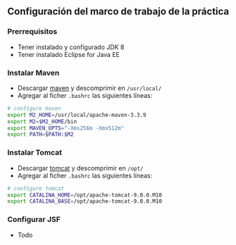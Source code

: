 ## Configuración del marco de trabajo de la práctica

### Prerrequisitos

* Tener instalado y configurado JDK 8
* Tener instalado Eclipse for Java EE

### Instalar Maven

* Descargar [maven](http://apache.uvigo.es/maven/maven-3/3.3.9/binaries/apache-maven-3.3.9-bin.tar.gz) y descomprimir en `/usr/local/`
* Agregar al ficher `.bashrc` las siguientes líneas:
```sh
# configure maven
export M2_HOME=/usr/local/apache-maven-3.3.9
export M2=$M2_HOME/bin
export MAVEN_OPTS="-Xms256m -Xmx512m"
export PATH=$PATH:$M2
```

### Instalar Tomcat

* Descargar [tomcat](http://apache.uvigo.es/tomcat/tomcat-9/v9.0.0.M10/bin/apache-tomcat-9.0.0.M10.tar.gz) y descomprimir en `/opt/`
* Agregar al ficher `.bashrc` las siguientes líneas:
```sh
# configure tomcat
export CATALINA_HOME=/opt/apache-tomcat-9.0.0.M10
export CATALINA_BASE=/opt/apache-tomcat-9.0.0.M10
```

### Configurar JSF

* Todo
